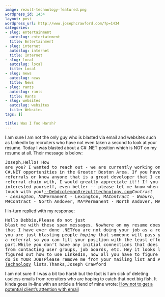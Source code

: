```yaml
--- 
image: rezult-technology-featured.png
wordpress_id: 1434
layout: post
wordpress_url: http://www.josephcrawford.com/?p=1434
categories: 
- slug: entertainment
  autoslug: entertainment
  title: Entertainment
- slug: internet
  autoslug: internet
  title: Internet
- slug: local
  autoslug: local
  title: Local
- slug: news
  autoslug: news
  title: News
- slug: rants
  autoslug: rants
  title: Rants
- slug: websites
  autoslug: websites
  title: Websites
tags: []

title: Was I Too Harsh?
---
```

I am sure I am not the only guy who is blasted via email and websites such as LinkedIn by recruiters who have not even taken a second to look at your resume.  Today I was blasted about a C# .NET position which is NOT on my resume at all.  Their message is below:<pre>Joseph,Hello! How are you? I wanted to reach out - we are currently working on numerous C#.NET opportunities in the Greater Boston Area.  If you have any referrals or know anyone that is a great developer that I could start a referral chain with, I would greatly appreciate it!! If you are interested yourself, even better -- please let me know when I can get in touch with you!--Debdcoleman@rezulttechnology.com*Contract - Lexington, MA*Permanent - Lexington, MA*Contract - Woburn, MA*Contract - North Andover, MA*Permanent - North Andover, MA</pre>I in-turn replied with my response:<pre>Hello Debbie,Please do not just blast me with these spam messages. Nowhere on my resume does it state that I have ever done .NETYou are not doing your job as a recruiter if you are just blasting people *hoping* that someone will pass you a referral so you can fill your position with the least effort on your part.While you don't have any initial connections that does not stop you from contacting user groups, job boards, etc. Hey it looks like you've figured out how to use LinkedIn, now all you have to figure out how to do is YOUR JOB!Please remove me from your mailing list and ALL [Rezult Technology](http://rezulttechnology.com/ "Rezult Technology") lists.Thanks,Joseph Crawford</pre>I am not sure if I was a bit too harsh but the fact is I am sick of deleting useless emails from recruiters who are hoping to catch that next big fish.  It kinda goes in-line with an article a friend of mine wrote: [How not to get a potential client’s attention with email](http://www.jvmediadesign.com/blog/business/how-not-to-get-a-clients-attention-with-email/)
